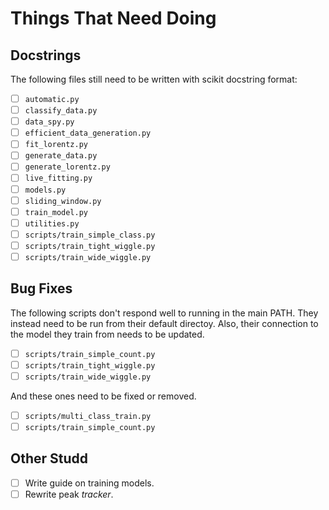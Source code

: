 # Things That Need Doing

## Docstrings

The following files still need to be written with scikit docstring format:
 - [ ] `automatic.py`
 - [ ] `classify_data.py`
 - [ ] `data_spy.py`
 - [ ] `efficient_data_generation.py`
 - [ ] `fit_lorentz.py`
 - [ ] `generate_data.py`
 - [ ] `generate_lorentz.py`
 - [ ] `live_fitting.py`
 - [ ] `models.py`
 - [ ] `sliding_window.py`
 - [ ] `train_model.py`
 - [ ] `utilities.py`
 - [ ] `scripts/train_simple_class.py`
 - [ ] `scripts/train_tight_wiggle.py`
 - [ ] `scripts/train_wide_wiggle.py`
 
 ## Bug Fixes
 
 The following scripts don't respond well to running in the main PATH. They instead need to be run from their default directoy. Also, their connection to the model they train from needs to be updated.
 - [ ] `scripts/train_simple_count.py`
 - [ ] `scripts/train_tight_wiggle.py`
 - [ ] `scripts/train_wide_wiggle.py`
 
 And these ones need to be fixed or removed.
 - [ ] `scripts/multi_class_train.py`
 - [ ] `scripts/train_simple_count.py`
 
 ## Other Studd
 - [ ] Write guide on training models.
 - [ ] Rewrite peak _tracker_.
